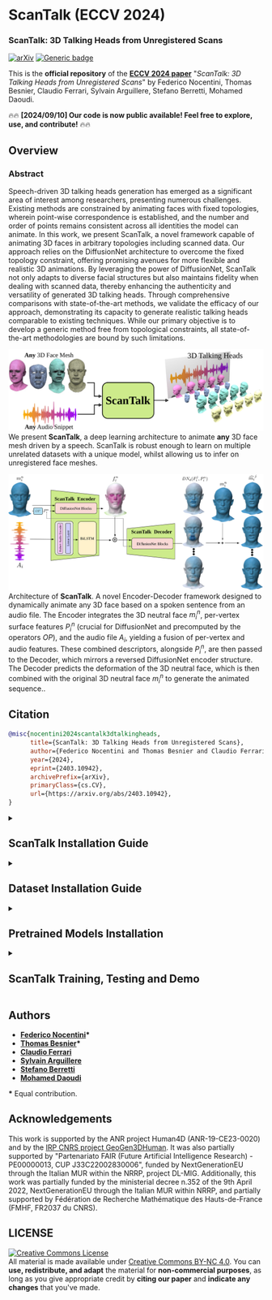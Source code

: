 # ScanTalk (ECCV 2024)

### ScanTalk: 3D Talking Heads from Unregistered Scans

[![arXiv](https://img.shields.io/badge/arXiv-Paper-<COLOR>.svg)](https://arxiv.org/abs/2403.10942)
[![Generic badge](https://img.shields.io/badge/Project%20Page-F76810)](https://fedenoce.github.io/scantalk/)

This is the **official repository** of the [**ECCV 2024 paper**](https://fedenoce.github.io/scantalk/) "*ScanTalk: 3D Talking Heads from Unregistered Scans*" by Federico Nocentini, Thomas Besnier, Claudio Ferrari, Sylvain Arguillere, Stefano Berretti, Mohamed Daoudi.

🔥🔥 **[2024/09/10] Our code is now public available! Feel free to explore, use, and contribute!** 🔥🔥

## Overview

### Abstract

Speech-driven 3D talking heads generation has emerged as a significant area of interest among researchers, presenting numerous challenges. Existing methods are constrained by animating faces with fixed topologies, wherein point-wise correspondence is established, and the number and order of points remains consistent across all identities the model can animate. 
In this work, we present ScanTalk, a novel framework capable of animating 3D faces in arbitrary topologies including scanned data. Our approach relies on the DiffusionNet architecture to overcome the fixed topology constraint, offering promising avenues for more flexible and realistic 3D animations. By leveraging the power of DiffusionNet, ScanTalk not only adapts to diverse facial structures but also maintains fidelity when dealing with scanned data, thereby enhancing the authenticity and versatility of generated 3D talking heads. Through comprehensive comparisons with state-of-the-art methods, we validate the efficacy of our approach, demonstrating its capacity to generate realistic talking heads comparable to existing techniques. While our primary objective is to develop a generic method free from topological constraints, all state-of-the-art methodologies are bound by such limitations. 

![assets/teaser.png](assets/scantalk_idea.png "Teaser of the method")
We present **ScanTalk**, a deep learning architecture to animate **any** 3D face mesh driven by a speech. ScanTalk is robust enough to learn on multiple unrelated datasets with a unique model, whilst allowing us to infer on unregistered face meshes.

![assets/teaser.png](assets/scantalk.png "Architecture of the method")
Architecture of **ScanTalk**. A novel Encoder-Decoder framework designed to dynamically animate any 3D face based on a spoken sentence from an audio file. The Encoder integrates the 3D neutral face $m_i^n$, per-vertex surface features $P_i^{n}$ (crucial for DiffusionNet and precomputed by the operators $OP$), and the audio file $A_i$, yielding a fusion of per-vertex and audio features. These combined descriptors, alongside $P_i^n$, are then passed to the Decoder, which mirrors a reversed DiffusionNet encoder structure. The Decoder predicts the deformation of the 3D neutral face, which is then combined with the original 3D neutral face $m_i^n$ to generate the animated sequence..

## Citation
```bibtex
@misc{nocentini2024scantalk3dtalkingheads,
      title={ScanTalk: 3D Talking Heads from Unregistered Scans}, 
      author={Federico Nocentini and Thomas Besnier and Claudio Ferrari and Sylvain Arguillere and Stefano Berretti and Mohamed Daoudi},
      year={2024},
      eprint={2403.10942},
      archivePrefix={arXiv},
      primaryClass={cs.CV},
      url={https://arxiv.org/abs/2403.10942}, 
}
```

<details>
<summary><h2>ScanTalk Installation Guide</h2></summary> 

This guide provides step-by-step instructions on how to set up the ScanTalk environment and install all necessary dependencies. The codebase has been tested on **Ubuntu 20.04.2 LTS** with **Python 3.8**.

## 1. Setting Up Conda Environment

It is recommended to use a Conda environment for this setup.

1. **Create a Conda Environment**
    ```bash
    conda create -n scantalk python=3.8.18
    ```

2. **Activate the Environment**
    ```bash
    conda activate scantalk
    ```

## 2. Install Mesh Processing Libraries

1. **Clone the MPI-IS Repository**
    ```bash
    git clone https://github.com/MPI-IS/mesh.git
    ```

    ```bash
    cd mesh
    ```

2. **Modify line 7 of the Makefile to avoid error**
    ```
    @pip install --no-deps --config-settings="--boost-location=$$BOOST_INCLUDE_DIRS" --verbose --no-cache-dir .
    ```
3. **Run the MakeFile**
    ```bash
    make all
    ```

## 2. Installing PyTorch and Requirements

Ensure you have the correct version of PyTorch and torchvision. If you need a different CUDA version, please refer to the [official PyTorch website](https://pytorch.org/).

1. **Install PyTorch, torchvision, and torchaudio**
    ```bash
    conda install pytorch==2.1.0 torchvision==0.16.0 torchaudio==2.1.0 pytorch-cuda=12.1 -c pytorch -c nvidia
    ```

2. **Install Requirements**
    ```bash
    pip install -r requirements.txt
    ```
---

</details>

<details>
<summary><h2>Dataset Installation Guide</h2></summary> 


For training and testing ScanTalk, we utilized three open-source datasets for 3D Talking Heads: [**vocaset**](https://voca.is.tue.mpg.de/), [**BIWI**](https://paperswithcode.com/dataset/biwi-3d-audiovisual-corpus-of-affective), and [**Multiface**](https://github.com/facebookresearch/multiface). The elaborated and aligned datasets, all standardized to the vocaset format, used for both training and testing ScanTalk, can be found [**here**](https://drive.google.com/drive/folders/1KetNagXa9jcgYwnDUAJxDx5UJMx9yLL2?usp=sharing). After downloading, place the `Dataset` folder in the main directory.

</details>

<details>
<summary><h2>Pretrained Models Installation</h2></summary> 

We are releasing two versions of ScanTalk: one named `scantalk_mse.pth.tar`, trained using Mean Square Error Loss, and another named `scantalk_mse_masked_velocity.pth.tar`, which is trained with a combination of multiple loss functions. Both models are available for download [**here**](https://drive.google.com/drive/folders/1iH4ugUI_JoGiejZj3ENltxSIpUnFY4zl?usp=sharing). After downloading, place the `results` folder within the `src` directory.

</details>
<details>
<summary><h2>ScanTalk Training, Testing and Demo</h2></summary> 

The files `scantalk_train.py` and `scantalk_test.py` are used for training and testing, respectively. `scantalk_test.py` generates a directory containing all the ScanTalk predictions for each test set in the datasets. After obtaining the predictions, `compute_metrics.py` is used to calculate evaluation metrics by comparing the ground truth with the model's predictions.

You can use `demo.py` to run a demo of ScanTalk, animating any 3D face that has been aligned with the training set.
</details>

## Authors
* [**Federico Nocentini**](https://scholar.google.com/citations?user=EpQCpoUAAAAJ&hl=en)**\***
* [**Thomas Besnier**](https://scholar.google.com/citations?user=fc1gZk4AAAAJ&hl=en)**\***
* [**Claudio Ferrari**](https://scholar.google.com/citations?user=aael17YAAAAJ&hl=en)
* [**Sylvain Arguillere**](http://math.univ-lyon1.fr/~arguillere/)
* [**Stefano Berretti**](https://scholar.google.com/citations?user=3GPTAGQAAAAJ&hl=en)
* [**Mohamed Daoudi**](https://scholar.google.com/citations?user=7UoD6McAAAAJ&hl=en)

**\*** Equal contribution.

## Acknowledgements

This work is supported by the ANR project Human4D (ANR-19-CE23-0020) and by the [IRP CNRS project GeoGen3DHuman](https://geogen3dhuman.univ-lille.fr). It was also partially supported by "Partenariato FAIR (Future Artificial Intelligence Research) - PE00000013, CUP J33C22002830006", funded by NextGenerationEU through the Italian MUR within the NRRP, project DL-MIG. 
Additionally, this work was partially funded by the ministerial decree n.352 of the 9th April 2022, NextGenerationEU through the Italian MUR within NRRP, and partially supported by Fédération de Recherche Mathématique des Hauts-de-France (FMHF, FR2037 du CNRS).

## LICENSE

<a rel="license" href="http://creativecommons.org/licenses/by-nc/4.0/"><img alt="Creative Commons License" style="border-width:0" src="https://i.creativecommons.org/l/by-nc/4.0/88x31.png" /></a><br />All material is made available under [Creative Commons BY-NC 4.0](https://creativecommons.org/licenses/by-nc/4.0/). You can **use, redistribute, and adapt** the material for **non-commercial purposes**, as long as you give appropriate credit by **citing our paper** and **indicate any changes** that you've made.
